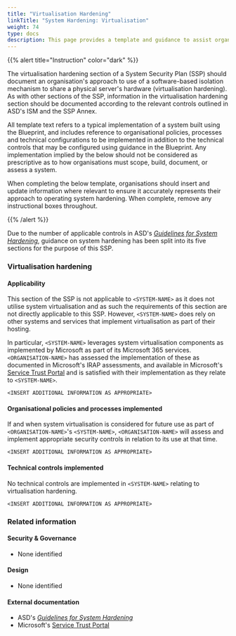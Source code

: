 ```yaml
---
title: "Virtualisation Hardening"
linkTitle: "System Hardening: Virtualisation"
weight: 74
type: docs
description: This page provides a template and guidance to assist organisations in documenting their approach to virtualisation hardening associated with their system(s) built on ASD's Blueprint for Secure Cloud.
---
```


{{% alert title="Instruction" color="dark" %}}

The virtualisation hardening section of a System Security Plan (SSP) should document an organisation's approach to use of a software-based isolation mechanism to share a physical server's hardware (virtualisation hardening). As with other sections of the SSP, information in the virtualisation hardening section should be documented according to the relevant controls outlined in ASD's ISM and the SSP Annex.

All template text refers to a typical implementation of a system built using the Blueprint, and includes reference to organisational policies, processes and technical configurations to be implemented in addition to the technical controls that may be configured using guidance in the Blueprint. Any implementation implied by the below should not be considered as prescriptive as to how organisations must scope, build, document, or assess a system.

When completing the below template, organisations should insert and update information where relevant to ensure it accurately represents their approach to operating system hardening. When complete, remove any instructional boxes throughout.

{{% /alert %}}

Due to the number of applicable controls in ASD's [*Guidelines for System Hardening*](https://www.cyber.gov.au/resources-business-and-government/essential-cyber-security/ism/cyber-security-guidelines/guidelines-system-hardening), guidance on system hardening has been split into its five sections for the purpose of this SSP.

### Virtualisation hardening

#### Applicability

This section of the SSP is not applicable to `<SYSTEM-NAME>` as it does not utilise system virtualisation and as such the requirements of this section are not directly applicable to this SSP. However, `<SYSTEM-NAME>` does rely on other systems and services that implement virtualisation as part of their hosting.

In particular, `<SYSTEM-NAME>` leverages system virtualisation components as implemented by Microsoft as part of its Microsoft 365 services. `<ORGANISATION-NAME>` has assessed the implementation of these as documented in Microsoft's IRAP assessments, and available in Microsoft's [Service Trust Portal](https://servicetrust.microsoft.com/) and is satisfied with their implementation as they relate to `<SYSTEM-NAME>`.

`<INSERT ADDITIONAL INFORMATION AS APPROPRIATE>`

#### Organisational policies and processes implemented

If and when system virtualisation is considered for future use as part of `<ORGANISATION-NAME>`'s `<SYSTEM-NAME>`, `<ORGANISATION-NAME>` will assess and implement appropriate security controls in relation to its use at that time.

`<INSERT ADDITIONAL INFORMATION AS APPROPRIATE>`

#### Technical controls implemented

No technical controls are implemented in `<SYSTEM-NAME>` relating to virtualisation hardening.

`<INSERT ADDITIONAL INFORMATION AS APPROPRIATE>`

### Related information

#### Security & Governance

* None identified

#### Design

* None identified

#### External documentation

* ASD's [*Guidelines for System Hardening*](https://www.cyber.gov.au/resources-business-and-government/essential-cyber-security/ism/cyber-security-guidelines/guidelines-system-hardening)
* Microsoft's [Service Trust Portal](https://servicetrust.microsoft.com/)